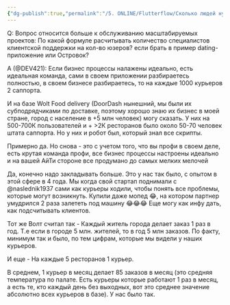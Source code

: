 ```yaml
---
{"dg-publish":true,"permalink":"/5. ONLINE/Flutterflow/Сколько людей нужно в службу поддержки/","created":"2024-12-10T15:51:32.327-03:00","updated":"2024-12-10T16:41:52.642-03:00"}
---
```


Q: Вопрос относится больше к обслуживанию масштабируемых проектов:
По какой формуле расчитывать количество специалистов клиентской поддержки на кол-во юзеров?
если брать в пример dating-приложение или Островок?

A (@DEV421):
Если бизнес процессы налажены идеально, есть идеальная команда, сами в своем приложении разбираетесь полностью, в своем бизнесе разбираетесь, то на каждые 1000 курьеров 2 саппорта.

И на базе Wolt Food delivery (DoorDash нынешний, мы были их субподрядчиками по доставке, поэтому хорошо знаю их бизнес в моей стране, город с население в +5 млн человек) могу сказать. У них на 500-700К пользователей и + >2К ресторанов  было около 50-70 человек штата саппорта. Но у них и робот был, который знал все скрипты.

Примерно да. Но снова - это с учетом того, что вы профи в своем деле, есть крутая команда профи, все бизнес процессы настроены идеально и на вашей АйТи стороне все продумано до самых мелких мелочей

Да, конечно надо закладывать больше. Это у нас так было, с опытом в этой сфере в 4 года. Мы когда свой стартап поднимали с @naslednik1937 сами как курьеры ходили, чтобы понять все проблемы, которые могут возникнуть. Купили даже мопед 😂, на котором партнер умудрился 2 раза залететь под машину 😂😂😂
Еще могу как инфу дать, как подсчитывать клиентов.

Тот же Волт считал так - Каждый житель города делает заказ 1 раз в год.
Т.е если в городе 5 млн. жителей, то в год 5 млн заказов.
По факту, минимум так и было, по тем цифрам, которые мы видели у наших курьеров.

И еще - На каждые 5 ресторанов 1 курьер.

В среднем, 1 курьер в месяц делает 85 заказов  в месяц (это средняя температура по палате. Есть курьеры которые работают 1 раз в месяц, а есть те, кто каждый день без выходных, вот это среднее значение абсолютно всех курьеров в базе). 
У нас было так.